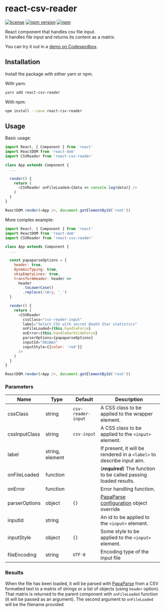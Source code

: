 # react-csv-reader

[![license](https://img.shields.io/github/license/nzambello/react-csv-reader.svg)](https://github.com/nzambello/react-csv-reader/blob/master/LICENSE)
[![npm version](https://badge.fury.io/js/react-csv-reader.svg)](https://www.npmjs.com/package/react-csv-reader)
[![npm](https://img.shields.io/npm/dt/react-csv-reader.svg)](https://www.npmjs.com/package/react-csv-reader)

React component that handles csv file input.  
It handles file input and returns its content as a matrix.

You can try it out in a [demo on Codesandbox](https://codesandbox.io/s/react-csv-reader-vtull).


## Installation

Install the package with either yarn or npm.

With yarn:

```sh
yarn add react-csv-reader
```

With npm:

```sh
npm install --save react-csv-reader
```

## Usage

Basic usage:

```javascript
import React, { Component } from 'react'
import ReactDOM from 'react-dom'
import CSVReader from 'react-csv-reader'

class App extends Component {
  ...

  render() {
    return (
      <CSVReader onFileLoaded={data => console.log(data)} />
    )
  }
}

ReactDOM.render(<App />, document.getElementById('root'))
```

More complex example:

```javascript
import React, { Component } from 'react'
import ReactDOM from 'react-dom'
import CSVReader from 'react-csv-reader'

class App extends Component {
  ...

  const papaparseOptions = {
    header: true,
    dynamicTyping: true,
    skipEmptyLines: true,
    transformHeader: header =>
      header
        .toLowerCase()
        .replace(/\W/g, '_')
  }

  render() {
    return (
      <CSVReader
        cssClass="csv-reader-input"
        label="Select CSV with secret Death Star statistics"
        onFileLoaded={this.handleForce}
        onError={this.handleDarkSideForce}
        parserOptions={papaparseOptions}
        inputId="ObiWan"
        inputStyle={{color: 'red'}}
      />
    )
  }
}

ReactDOM.render(<App />, document.getElementById('root'))
```

### Parameters

| Name          | Type            | Default            | Description                                                                      |
| ------------- | --------------- | ------------------ | -------------------------------------------------------------------------------- |
| cssClass      | string          | `csv-reader-input` | A CSS class to be applied to the wrapper element.                                |
| cssInputClass | string          | `csv-input`        | A CSS class to be applied to the `<input>` element.                              |
| label         | string, element |                    | If present, it will be rendered in a `<label>` to describe input aim.            |
| onFileLoaded  | function        |                    | (**_required_**) The function to be called passing loaded results.               |
| onError       | function        |                    | Error handling function.                                                         |
| parserOptions | object          | `{}`               | [PapaParse configuration](https://www.papaparse.com/docs#config) object override |
| inputId       | string          |                    | An id to be applied to the `<input>` element.                                    |
| inputStyle    | object          | `{}`               | Some style to be applied to the `<input>` element.                               |
| fileEncoding  | string          | `UTF-8`            | Encoding type of the input file                                                  |


### Results

When the file has been loaded, it will be parsed with [PapaParse](https://github.com/mholt/PapaParse) from a CSV formatted text to a matrix of strings or a list of objects (using `header` option).
That matrix is returned to the parent component with `onFileLoaded` function (it will be passed as an argument).
The second argument to `onFileLoaded` will be the filename provided

